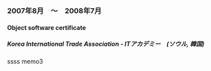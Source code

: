 
### 2007年8月　〜　2008年7月

#### Object software certificate

##### Korea International Trade Association - ITアカデミー　(ソウル, 韓国)

ssss memo3